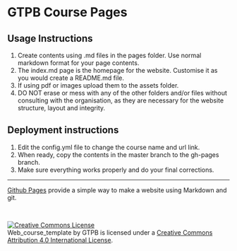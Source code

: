 # GTPB Course Pages

## Usage Instructions

1. Create contents using .md files in the pages folder. Use normal markdown format for your page contents.
2. The index.md page is the homepage for the website. Customise it as you would create a README.md file.
3. If using pdf or images upload them to the assets folder.
4. DO NOT erase or mess with any of the other folders and/or files without consulting with the organisation, as they are necessary for the website structure, layout and integrity.

## Deployment instructions

1. Edit the config.yml file to change the course name and url link.
2. When ready, copy the contents in the master branch to the gh-pages branch.
3. Make sure everything works properly and do your final corrections.

<!---

## COURSE_SHORT - COURSE_EXTENDED_NAME

###  Instituto Gulbenkian de Ciência (IGC) - Oeiras, Portugal - MONTH DAY<sup>th</sup> - MONTH DAY<sup>th</sup> YEAR
Go to the [course oficial website](http://gtpb.igc.gulbenkian.pt/bicourses/YEAR/COURSE_SHORT/)

---

#### Co-Authorship

The following co-authors contributed to the development of the training material.

* [CO-AUTHOR_1](https://github.com/CO-AUTHOR_1)
* [CO-AUTHOR_2](https://github.com/CO-AUTHOR_2)

#### Course Webpage
This is the link to the [course webpage](http://gtpb.igc.gulbenkian.pt/bicourses/YEAR/COURSE_SHORT/), for further information about the course.

--->

---

[Github Pages](https://pages.github.com) provide a simple way to make a website using Markdown and git.

<br/>

<a rel="license" href="http://creativecommons.org/licenses/by/4.0/"><img alt="Creative Commons License" style="border-width:0" src="https://i.creativecommons.org/l/by/4.0/88x31.png" /></a><br /><span xmlns:dct="http://purl.org/dc/terms/" property="dct:title">Web_course_template</span> by <span xmlns:cc="http://creativecommons.org/ns#" property="cc:attributionName">GTPB</span> is licensed under a <a rel="license" href="http://creativecommons.org/licenses/by/4.0/">Creative Commons Attribution 4.0 International License</a>.

